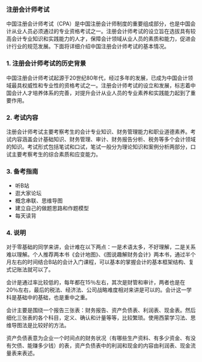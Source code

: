 ### 注册会计师考试

中国注册会计师考试（CPA）是中国注册会计师制度的重要组成部分，也是中国会计从业人员必须通过的专业资格考试之一。注册会计师考试的设立旨在选拔具有较高会计专业知识和实践能力的人才，保障会计领域从业人员的素质和能力，促进会计行业的规范发展。下面将详细介绍中国注册会计师考试的基本情况。

### 1. 注册会计师考试的历史背景

中国注册会计师考试起源于20世纪80年代，经过多年的发展，已成为中国会计领域最具权威性和专业性的资格考试之一。注册会计师考试的设立和发展，标志着中国会计人才培养体系的完善，对提升会计从业人员的专业素养和实践能力起到了重要作用。

### 2. 考试内容

注册会计师考试主要考察考生的会计专业知识、财务管理能力和职业道德素养。考试内容涵盖会计基础知识、财务管理、审计、财务报告分析、税务等多个会计领域的知识。考试形式包括笔试和口试，笔试一般分为理论知识和案例分析两部分，口试主要考察考生的综合素质和应变能力。

### 3. 备考指南

- 听B站
- 逛大家论坛
- 概念串联、思维导图
- 建立自己的做题思路和作题模型
- 每天读背

### 4. 说明

对于零基础的同学来讲，会计难在以下两点：一是术语太多，不好理解，二是关系难以理解。个人推荐两本书《会计地图》、《图说趣解财务会计》两本书，通过半个月左右的时间结合B站的会计入门课程，可以基本的掌握会计的基本框架结构、复式记账法就可以了。

会计是通过率比较低的，每年都在15％左右，其次是财管和审计，两者也是在20％左右，最后的税法、经济法、公司战略难度相对来讲是可以的。会计这一学科是基础中的基础，也是重中之重。

会计主要是围绕一个报告三张表：财务报告、资产负债表、利润表、现金表。然后细化三张表的各个科目，定义、确认和计量等等，比较繁琐。使用西蒙学习法、思维导图法是比较好的方法。

资产负债表意为企业一个时间点的财务状况（有哪些生产资料、有多少资金、有没有欠债、能赚多少钱）的表，资产负债表中的利润和现金的内容由利润表、现金流量表来表述。